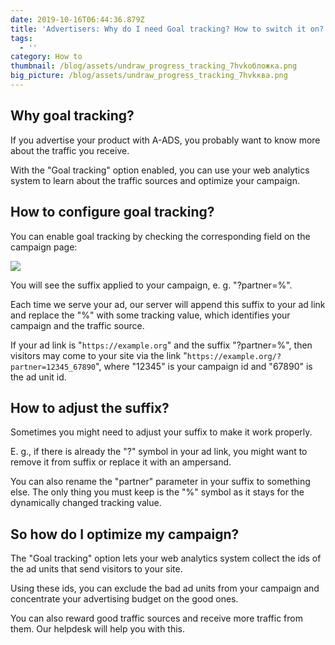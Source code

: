 ```yaml
---
date: 2019-10-16T06:44:36.879Z
title: 'Advertisers: Why do I need Goal tracking? How to switch it on?'
tags:
  - ''
category: How to
thumbnail: /blog/assets/undraw_progress_tracking_7hvkобложка.png
big_picture: /blog/assets/undraw_progress_tracking_7hvkква.png
---
```

## Why goal tracking?

If you advertise your product with A-ADS, you probably want to know more about the traffic you receive.

With the "Goal tracking" option enabled, you can use your web analytics system to learn about the traffic sources and optimize your campaign.

## How to configure goal tracking?

You can enable goal tracking by checking the corresponding field on the campaign page:

![](/blog/assets/43hb01z.png)

You will see the suffix applied to your campaign, e. g. "?partner=%".

Each time we serve your ad, our server will append this suffix to your ad link and replace the "%" with some tracking value, which identifies your campaign and the traffic source.

If your ad link is "`https://example.org`" and the suffix "?partner=%", then visitors may come to your site via the link "`https://example.org/?partner=12345_67890`", where "12345" is your campaign id and "67890" is the ad unit id.

## How to adjust the suffix?

Sometimes you might need to adjust your suffix to make it work properly.

E. g., if there is already the "?" symbol in your ad link, you might want to remove it from suffix or replace it with an ampersand.

You can also rename the "partner" parameter in your suffix to something else. The only thing you must keep is the "%" symbol as it stays for the dynamically changed tracking value. 

## So how do I optimize my campaign?

The "Goal tracking" option lets your web analytics system collect the ids of the ad units that send visitors to your site.

Using these ids, you can exclude the bad ad units from your campaign and concentrate your advertising budget on the good ones.

You can also reward good traffic sources and receive more traffic from them. Our helpdesk will help you with this. 

##

